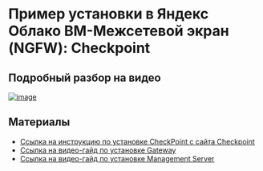 # Пример установки в Яндекс Облако ВМ-Межсетевой экран (NGFW): Checkpoint

## Подробный разбор на видео
[![image](https://user-images.githubusercontent.com/85429798/128352799-3fd11416-dcc1-4f00-b67f-98d63be37580.png)](https://www.youtube.com/watch?v=MeJ8fTS2iGU&t=854s)


## Материалы
- [Ссылка на инструкцию по установке CheckPoint с сайта Checkpoint](https://supportcenter.checkpoint.com/supportcenter/portal?eventSubmit_doGoviewsolutiondetails=&solutionid=sk165481)
- [Ссылка на видео-гайд по установке Gateway](https://www.youtube.com/watch?v=LtQltM71cUw) 
- [Ссылка на видео-гайд по установке Management Server](https://www.youtube.com/watch?v=MraLOJRDWts) 
